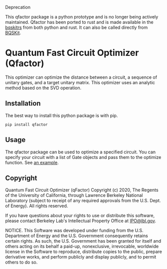 Deprecation

This qfactor package is a python prototype and is no longer being actively maintained. Qfactor has been ported to rust and
is made available in the [bqskitrs](https://github.com/BQSKit/bqskitrs) from both python and rust. It can also be called directly from [BQSKit](https://github.com/BQSKit/bqskitrs).

# Quantum Fast Circuit Optimizer (Qfactor)

This optimizer can optimize the distance between a circuit, a sequence of
unitary gates, and a target unitary matrix. This optimizer uses an analytic
method based on the SVD operation.

## Installation

The best way to install this python package is with pip.

```
pip install qfactor
```

## Usage

The qfactor package can be used to optimize a specified circuit.
You can specify your circuit with a list of Gate objects and pass them to
the optimize function. See [an example](https://github.com/edyounis/qfactor/blob/master/examples/toffoli_synthesis.py).

## Copyright

Quantum Fast Circuit Optimizer (qFactor) Copyright (c) 2020, The
Regents of the University of California, through Lawrence Berkeley
National Laboratory (subject to receipt of any required approvals
from the U.S. Dept. of Energy). All rights reserved.

If you have questions about your rights to use or distribute this software,
please contact Berkeley Lab's Intellectual Property Office at
IPO@lbl.gov.

NOTICE.  This Software was developed under funding from the U.S. Department
of Energy and the U.S. Government consequently retains certain rights.  As
such, the U.S. Government has been granted for itself and others acting on
its behalf a paid-up, nonexclusive, irrevocable, worldwide license in the
Software to reproduce, distribute copies to the public, prepare derivative 
works, and perform publicly and display publicly, and to permit others to do so.


